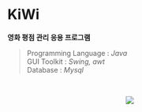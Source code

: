 # KiWi
__영화 평점 관리 응용 프로그램__   

> Programming Language : _Java_  
> GUI Toolkit          : _Swing, awt_    
> Database             : _Mysql_

</br>
<p align="center">
<img src="https://img.shields.io/badge/MySQL-4479A1?style=flat-square&logo=MySQL&logoColor=white"/></a> &nbsp 
